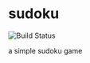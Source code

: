 # sudoku

![Build Status](https://travis-ci.org/Yiniau/sudoku.svg?branch=master)

a simple sudoku game
